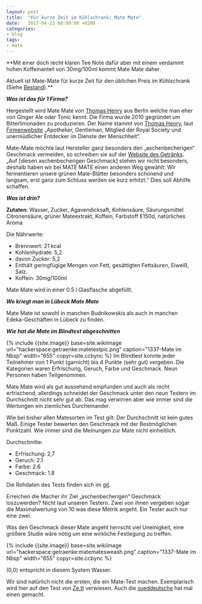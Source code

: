```yaml
---
layout: post
title:  "Für kurze Zeit im Kühlschrank: Mate Mate"
date:   2017-04-23 08:00:00 +0200
categories:
- blog
tags:
- mate
---
```

**Mit einer doch recht klaren Tee Note dafür aber mit einem verdammt hohen Koffeinanteil von 30mg/100ml kommt Mate Mate daher.

Aktuell ist Mate-Mate für kurze Zeit für den üblichen Preis im Kühlschrank (Siehe [Bestand](https://chaotikum.org/projekte:icebox:icebox_bestand)).**
<!--more-->

***Was ist das für 1 Firma?***

Hergestellt wird Mate Mate von [Thomas Henry](https://www.thomas-henry.de/) aus Berlin welche man eher von Ginger Ale oder Tonic kennt. Die Firma wurde 2010 gegründet um Bitterlimonaden zu produzieren. Der Name stammt von [Thomas Henry](https://de.wikipedia.org/wiki/Thomas_Henry_(Apotheker)), laut [Firmenwebsite](https://www.thomas-henry.de/wir/ueber-uns) „Apotheker, Gentleman, Mitglied der Royal Society und unermüdlicher Entdecker im Dienste der Menschheit“.

Mate-Mate möchte laut Hersteller ganz besonders den „aschenbecherigen“ Geschmack vermeiden, so schreiben sie auf der [Website des Getränks](http://mate-mate.de/#was-wer-wie). „Auf [diesen aschenbecherigen Geschmack] stehen wir nicht besonders, deshalb haben wir bei MATE MATE einen anderen Weg gewählt: Wir fermentieren unsere grünen Mate-Blätter besonders schonend und langsam, erst ganz zum Schluss werden sie kurz erhitzt.“ Dies soll Abhilfe schaffen.

***Was ist drin?***

**Zutaten**: Wasser, Zucker, Agavendicksaft, Kohlensäure, Säurungsmittel Citronensäure, grüner Mateextrakt, Koffein, Farbstoff E150d, natürliches Aroma

Die Nährwerte:

 * Brennwert: 21 kcal
 * Kohlenhydrate: 5,2
 * davon Zucker: 5,2
 * Enthält geringfügige Mengen von Fett, gesättigten Fettsäuren, Eiweiß, Salz.
 * Koffein: 30mg/100ml

Mate Mate wird in einer 0.5 l Glasflasche abgefüllt.

***Wo kriegt man in Lübeck Mate Mate***

Mate Mate ist sowohl in manchen Budnikowskis als auch in manchen Edeka-Geschäften in Lübeck zu finden.

***Wie hat die Mate im Blindtest abgeschnitten***

{% include {{site.image}} base=site.wikiimage url="hackerspace:getraenke:matetestpic.png" caption="1337-Mate im Nbsp" width="655" copyr=site.ccbync %}
Im Blindtest konnte jeder Teilnehmer von 1 Punkt (garnicht) bis 4 Punkte (sehr gut) vergeben. Die Kategorien waren Erfrischung, Geruch, Farbe und Geschmack. Neun Personen haben Teilgenommen.

Mate Mate wird als gut aussehend empfunden und auch als recht erfrischend, allerdings schneidet der Geschmack unter den neun Testern im Durchschnitt nicht sehr gut ab. Das mag verwirren aber wie immer sind die Wertungen ein ziemliches Durcheinander.

Wie bei bisher allen Matesorten im Test gilt: Der Durchschnitt ist kein gutes Maß. Einige Tester bewerten den Geschmack mit der Bestmöglichen Punktzahl. Wie immer sind die Meinungen zur Mate nicht einheitlich.

Durchschnitte:

 * Erfrischung: 2,7
 * Geruch: 2.1
 * Farbe: 2.6
 * Geschmack: 1.8

Die Rohdaten des Tests finden sich im [git](https://git.chaotikum.org/tvluke/matetest/).

Erreichen die Macher ihr Ziel „aschenbecherigen“ Geschmack loszuwerden? Nicht laut unseren Testern. Zwei von ihnen vergeben sogar die Maximalwertung von 10 was diese Metrik angeht. Ein Tester auch nur eine zwei.

Was den Geschmack dieser Mate angeht herrscht viel Uneinigkeit, eine größere Studie wäre nötig um eine wirkliche Festlegung zu treffen.

{% include {{site.image}} base=site.wikiimage url="hackerspace:getraenke:matematesweash.png" caption="1337-Mate im Nbsp" width="655" copyr=site.ccbync %}

(0,0) entspricht in diesem System Wasser.

Wir sind natürlich nicht die ersten, die ein Mate-Test machen. Exemplarisch wird hier auf den Test von [Ze.tt](http://ze.tt/welche-mate-ist-die-beste-der-ze-tt-test/) verwiesen. Auch die [sueddeutsche](http://www.sueddeutsche.de/stil/test-matestunde-1.2868153) hat mal einen gemacht.
